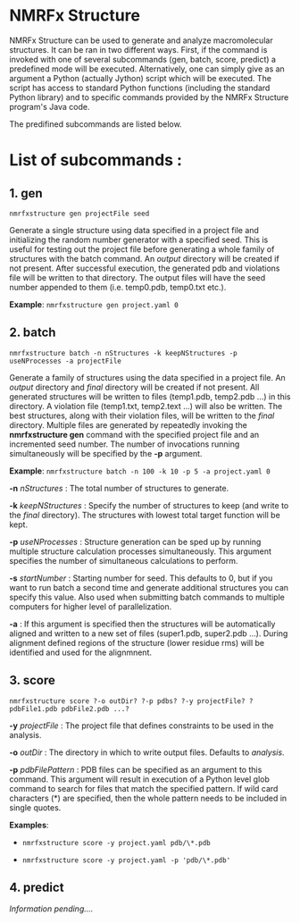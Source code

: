 # NMRFx Structure

NMRFx Structure can be used to generate and analyze macromolecular structures.  It can be ran in two different ways.  First, if the command is invoked with one of several subcommands (gen, batch, score, predict) a predefined mode will be executed.  Alternatively, one can simply give as an argument a Python (actually Jython) script which will be executed.  The script has access to standard Python functions (including the standard Python library) and to specific commands provided by the NMRFx Structure program's Java code.

The predifined subcommands are listed below.

# List of subcommands :

## 1. gen

```nmrfxstructure gen projectFile seed```

Generate a single structure using data specified in a project file and initializing the random number generator with a specified seed.  This is useful for testing out the project file before generating a whole family of structures with the batch command.  An *output* directory will be created if not present.  After successful execution, the generated pdb and violations file will be written to that directory.  The output files will have the seed number appended to them (i.e. temp0.pdb, temp0.txt etc.).

__Example__: 
`nmrfxstructure gen project.yaml 0`

## 2. batch

```nmrfxstructure batch -n nStructures -k keepNStructures -p useNProcesses -a projectFile``` 

Generate a family of structures using the data specified in a project file.  An *output* directory and *final* directory will be created if not present.  All generated structures will be written to files (temp1.pdb, temp2.pdb ...) in this directory.  A violation file (temp1.txt, temp2.text ...) will also be written.  The best structures, along with their violation files, will be written to the *final* directory. Multiple files are generated by repeatedly invoking the **nmrfxstructure gen** command with the specified project file and an incremented seed number.   The number of invocations running simultaneously will be specified by the **-p** argument.

__Example__: 
`nmrfxstructure batch -n 100 -k 10 -p 5 -a project.yaml 0`

**-n** *nStructures* 
:  The total number of structures to generate.
	
**-k** *keepNStructures*
:  Specify the number of structures to keep (and write to the *final* directory).  The structures with lowest total target function will be kept.

**-p** *useNProcesses* 
:  Structure generation can be sped up by running multiple structure calculation processes simultaneously.  This argument specifies the number of simultaneous calculations to perform.

**-s** *startNumber* 
:  Starting number for seed. This defaults to 0, but if you want to run batch a second time and generate additional structures you can specify this value.  Also used when submitting batch commands to multiple computers for higher level of parallelization.


**-a**
:  If this argument is specified then the structures will be automatically aligned and written to a new set of files (super1.pdb, super2.pdb ...).  During alignment defined regions of the structure (lower residue rms) will be identified and used for the alignmnent.


## 3. score

```nmrfxstructure score ?-o outDir? ?-p pdbs? ?-y projectFile? ?pdbFile1.pdb pdbFile2.pdb ...?```

**-y** *projectFile* 
:  The project file that defines constraints to be used in the analysis.

**-o** *outDir* 
:  The directory in which to write output files.  Defaults to *analysis*.

**-p** *pdbFilePattern* 
:  PDB files can be specified as an argument to this command.  This argument will result in execution of a Python level glob command to search for files that match the specified pattern. If wild card characters (*) are specified, then the whole pattern needs to be included in single quotes.

__Examples__:

* `nmrfxstructure score -y project.yaml pdb/\*.pdb`

* `nmrfxstructure score -y project.yaml -p 'pdb/\*.pdb'`

## 4. predict

*Information pending....*


	
	
